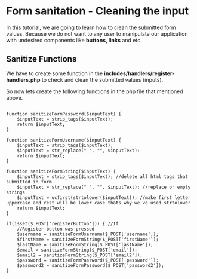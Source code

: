 # Form sanitation - Cleaning the input

In this tutorial, we are going to learn how to clean the submitted form values. Because we do not want to any user to manipulate our application with undesired components like **buttons, links** and etc.

## Sanitize Functions

We have to create some function in the **includes/handlers/register-handlers.php** to check and clean the submitted values (inputs).

So now lets create the following functions in the php file that mentioned above.

~~~~

function sanitizeFormPassword($inputText) {
	$inputText = strip_tags($inputText);
	return $inputText;
}

function sanitizeFormUsername($inputText) {
	$inputText = strip_tags($inputText);
	$inputText = str_replace(" ", "", $inputText);
	return $inputText;
}

function sanitizeFormString($inputText) {
	$inputText = strip_tags($inputText); //delete all html tags that submitted in form
	$inputText = str_replace(" ", "", $inputText); //replace or empty strings
	$inputText = ucfirst(strtolower($inputText)); //make first letter uppercase and rest will be lower case thats why we've used strtolower
	return $inputText;
}

if(isset($_POST['registerButton'])) { //If 
	//Register button was pressed
	$username = sanitizeFormUsername($_POST['username']);
	$firstName = sanitizeFormString($_POST['firstName']);
	$lastName = sanitizeFormString($_POST['lastName']);
	$email = sanitizeFormString($_POST['email']);
	$email2 = sanitizeFormString($_POST['email2']);
	$password = sanitizeFormPassword($_POST['password']);
	$password2 = sanitizeFormPassword($_POST['password2']);
}

~~~~